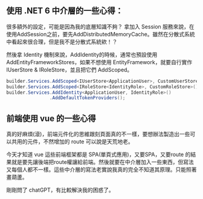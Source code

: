 ﻿## 使用 .NET 6 中介層的一些心得：
很多額外的設定，可能是因為我的底層知識不夠？
拿加入 Session 服務來說，在使用AddSession之前，要先AddDistributedMemoryCache。雖然在分散式系統中看起來很合理，但是我不是分散式系統欸！？

然後拿 Identity 機制來說，AddIdentity的時候，通常也預設使用 AddEntityFrameworkStores，如果不想使用 EntityFramework，就要自行實作 IUserStore & IRoleStore，並且把它們 AddScoped。
``` C#
builder.Services.AddScoped<IUserStore<ApplicationUser>, CustomUserStore>();
builder.Services.AddScoped<IRoleStore<IdentityRole>, CustomRoleStore>();
builder.Services.AddIdentity<ApplicationUser, IdentityRole>()
                .AddDefaultTokenProviders();
```

## 前端使用 vue 的一些心得
真的好麻煩(滾)，前端元件化的思維跟刻頁面真的不一樣，要想辦法製造出一些可以共用的元件，不然增加的 route 可以說是天荒地老。

今天才知道 vue 這些前端框架都是 SPA(單頁式應用)，又要SPA，又要route 的結果就是要先讓後端把route權讓給前端。然後就要在中介層加入一些東西，但寫法又每個人都不一樣。這些中介層的寫法老實說我真的完全不知道其原理。只能照著畫葫蘆。

剛剛問了 chatGPT，有比較解決我的困惑了。
